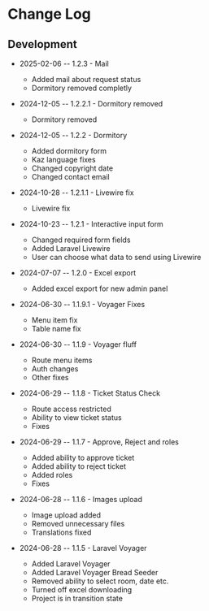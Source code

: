 # Change Log

## Development

* 2025-02-06 -- 1.2.3 - Mail
  * Added mail about request status
  * Dormitory removed completly

* 2024-12-05 -- 1.2.2.1 - Dormitory removed
  * Dormitory removed

* 2024-12-05 -- 1.2.2 - Dormitory
  * Added dormitory form
  * Kaz language fixes
  * Changed copyright date
  * Changed contact email

* 2024-10-28 -- 1.2.1.1 - Livewire fix
  * Livewire fix

* 2024-10-23 -- 1.2.1 - Interactive input form
  * Changed required form fields
  * Added Laravel Livewire
  * User can choose what data to send using Livewire

* 2024-07-07 -- 1.2.0 - Excel export
  * Added excel export for new admin panel

* 2024-06-30 -- 1.1.9.1 - Voyager Fixes
  * Menu item fix
  * Table name fix

* 2024-06-30 -- 1.1.9 - Voyager fluff
  * Route menu items
  * Auth changes
  * Other fixes

* 2024-06-29 -- 1.1.8 - Ticket Status Check
  * Route access restricted
  * Ability to view ticket status
  * Fixes

* 2024-06-29 -- 1.1.7 - Approve, Reject and roles
  * Added ability to approve ticket
  * Added ability to reject ticket
  * Added roles
  * Fixes

* 2024-06-28 -- 1.1.6 - Images upload
  * Image upload added
  * Removed unnecessary files
  * Translations fixed 

* 2024-06-28 -- 1.1.5 - Laravel Voyager
  * Added Laravel Voyager
  * Added Laravel Voyager Bread Seeder
  * Removed ability to select room, date etc.
  * Turned off excel downloading
  * Project is in transition state